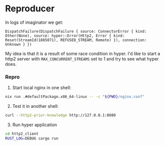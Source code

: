 # Reproducer

In logs of imaginator we get:

```log
DispatchFailure(DispatchFailure { source: ConnectorError { kind: Other(None), source: hyper::Error(Http2, Error { kind: Reset(StreamId(1885071), REFUSED_STREAM, Remote) }), connection: Unknown } })
```

My idea is that it is a result of some race condition in hyper. I'd like to start a http2 server with `MAX_CONCURRENT_STREAMS` set to 1 and try to see what hyper does. 


### Repro


1. Start local nginx in one shell:


```bash
nix run .#defaultPackage.x86_64-linux -- -c "${PWD}/nginx.conf"
```

2. Test it in another shell:

```bash
curl --http2-prior-knowledge http://127.0.0.1:8080
```

3. Run hyper application

```bash
cd http2_client
RUST_LOG=DEBUG cargo run
```


